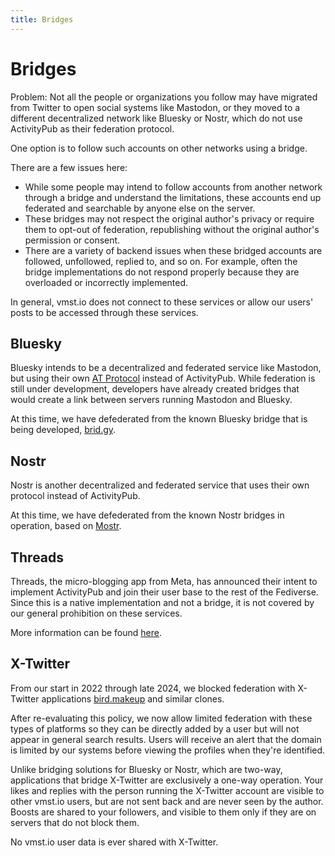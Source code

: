 ```yaml
---
title: Bridges
---
```


# Bridges

Problem: Not all the people or organizations you follow may have migrated from Twitter to open social systems like Mastodon, or they moved to a different decentralized network like Bluesky or Nostr, which do not use ActivityPub as their federation protocol.

One option is to follow such accounts on other networks using a bridge.

There are a few issues here:

- While some people may intend to follow accounts from another network through a bridge and understand the limitations, these accounts end up federated and searchable by anyone else on the server.
- These bridges may not respect the original author's privacy or require them to opt-out of federation, republishing without the original author's permission or consent.
- There are a variety of backend issues when these bridged accounts are followed, unfollowed, replied to, and so on. For example, often the bridge implementations do not respond properly because they are overloaded or incorrectly implemented.

In general, vmst.io does not connect to these services or allow our users' posts to be accessed through these services.

## Bluesky

Bluesky intends to be a decentralized and federated service like Mastodon, but using their own [AT Protocol](https://atproto.com) instead of ActivityPub.
While federation is still under development, developers have already created bridges that would create a link between servers running Mastodon and Bluesky.

At this time, we have defederated from the known Bluesky bridge that is being developed, [brid.gy](https://github.com/snarfed/bridgy-fed).

## Nostr

Nostr is another decentralized and federated service that uses their own protocol instead of ActivityPub.

At this time, we have defederated from the known Nostr bridges in operation, based on [Mostr](https://gitlab.com/soapbox-pub/mostr).

## Threads

Threads, the micro-blogging app from Meta, has announced their intent to implement ActivityPub and join their user base to the rest of the Fediverse.
Since this is a native implementation and not a bridge, it is not covered by our general prohibition on these services.

More information can be found [here](/about/threads).

## X-Twitter

From our start in 2022 through late 2024, we blocked federation with X-Twitter applications [bird.makeup](https://sr.ht/~cloutier/bird.makeup/) and similar clones.

After re-evaluating this policy, we now allow limited federation with these types of platforms so they can be directly added by a user but will not appear in general search results.
Users will receive an alert that the domain is limited by our systems before viewing the profiles when they're identified.

Unlike bridging solutions for Bluesky or Nostr, which are two-way, applications that bridge X-Twitter are exclusively a one-way operation.
Your likes and replies with the person running the X-Twitter account are visible to other vmst.io users, but are not sent back and are never seen by the author.
Boosts are shared to your followers, and visible to them only if they are on servers that do not block them.

No vmst.io user data is ever shared with X-Twitter.